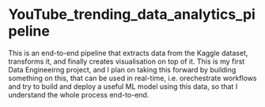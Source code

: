 # YouTube_trending_data_analytics_pipeline
This is an end-to-end pipeline that extracts data from the Kaggle dataset, transforms it, and finally creates visualisation on top of it.
This is my first Data Engineeirng project, and I plan on taking this forward by building something on this, that can be used in real-time, i.e. orechestrate workflows and try to build and deploy a useful ML model using this data, so that I understand the whole process end-to-end.
